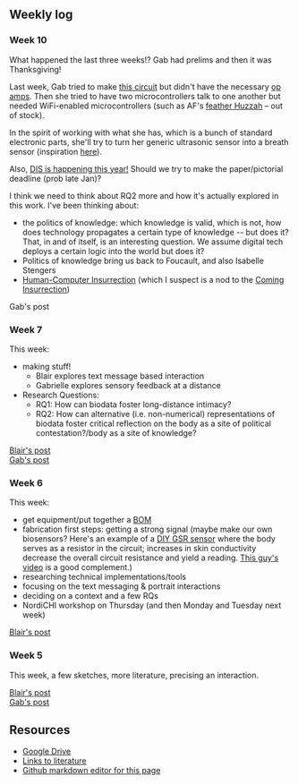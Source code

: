 ## Weekly log
### Week 10
What happened the last three weeks!? Gab had prelims and then it was Thanksgiving! 

Last week, Gab tried to make [this circuit](http://www.chris3000.com/wp-content/uploads/2010/02/Gsr02.jpg) but didn't have the necessary [op amps](https://www.digchip.com/datasheets/parts/datasheet/041/OP471A.php). Then she tried to have two microcontrollers talk to one another but needed WiFi-enabled microcontrollers (such as AF's [feather Huzzah](https://www.adafruit.com/product/2821) – out of stock).

In the spirit of working with what she has, which is a bunch of standard electronic parts, she'll try to turn her generic ultrasonic sensor into a breath sensor (inspiration [here](https://www.ncbi.nlm.nih.gov/pmc/articles/PMC4179033/pdf/sensors-14-15371.pdf)).

Also, [DIS is happening this year!](https://dis.acm.org/2021/) Should we try to make the paper/pictorial deadline (prob late Jan)?

I think we need to think about RQ2 more and how it's actually explored in this work. I've been thinking about: 
- the politics of knowledge: which knowledge is valid, which is not, how does technology propagates a certain type of knowledge -- but does it? That, in and of itself, is an interesting question. We assume digital tech deploys a certain logic into the world but does it?
- Politics of knowledge bring us back to Foucault, and also Isabelle Stengers
- [Human-Computer Insurrection](https://arxiv.org/pdf/1908.06167.pdf) (which I suspect is a nod to the [Coming Insurrection](https://theanarchistlibrary.org/library/comite-invisible-the-coming-insurrection)) 

Gab's post


### Week 7
This week:
- making stuff!
  - Blair explores text message based interaction
  - Gabrielle explores sensory feedback at  a distance
- Research Questions:
  - RQ1: How can biodata foster long-distance intimacy?
  - RQ2: How can alternative (i.e. non-numerical) representations of biodata foster critical reflection on the body as a site of political contestation?/body as a site of knowledge?

[Blair's post](posts/blair_post_wk7.md)  
[Gab's post](posts/gab_post_wk7.md)

### Week 6
This week: 
- get equipment/put together a [BOM](bom.md)
- fabrication first steps: getting a strong signal (maybe make our own biosensors? Here's an example of a [DIY GSR sensor](http://ftmedia.eu/diy-gsr-sensor/) where the body serves as a resistor in the circuit; increases in skin conductivity decrease the overall circuit resistance and yield a reading. [This guy's video](https://www.youtube.com/watch?v=ljVQpwVHpOo&feature=emb_logo) is a good complement.)
- researching technical implementations/tools
- focusing on the text messaging & portrait interactions
- deciding on a context and a few RQs
- NordiCHI workshop on Thursday (and then Monday and Tuesday next week)

[Blair's post](/posts/blair_post_wk6.md)


### Week 5
This week, a few sketches, more literature, precising an interaction.

[Blair's post](/posts/blair_post_wk5.md)  
[Gab's post](/posts/gab_post_wk5.md)

## Resources
- [Google Drive](https://drive.google.com/drive/u/0/folders/0ANOdHyxe8_6lUk9PVA)
- [Links to literature](https://github.com/bsubbaraman/ABSR/blob/gh-pages/literature.md)
- [Github markdown editor for this page](https://github.com/bsubbaraman/ABSR/edit/gh-pages/README.md)
